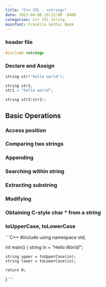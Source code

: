 ```yaml
---
title: "C++ STL - <string>"
date: 2021-04-08 19:21:00 -0400
categories: C++ STL string
mainfont: Franklin Gothic Book
---
```

### header file
```C++
#include <string>
```

### Declare and Assign
```C++
string str("hello world");

string str1;
str1 = "hello world";

string str2(str1);
```

## Basic Operations

### Access position

### Comparing two strings

### Appending

### Searching within string

### Extracting substring

### Modifying

### Obtaining C-style char * from a string

### toUpperCase, toLowerCase

​```C++
#include <string>
using namespace std;

int main() {
    string in = "Hello World!";

    string upper = toUpperCase(in);
    string lower = toLowerCase(in);

    return 0;
}
​```